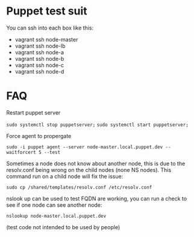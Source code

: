 # Puppet test suit

You can ssh into each box like this:

- vagrant ssh node-master
- vagrant ssh node-lb
- vagrant ssh node-a
- vagrant ssh node-b
- vagrant ssh node-c
- vagrant ssh node-d

# FAQ
Restart puppet server

`sudo systemctl stop puppetserver;`
`sudo systemctl start puppetserver;`

Force agent to propergate

`sudo -i puppet agent --server node-master.local.puppet.dev --waitforcert 5 --test`

Sometimes a node does not know about another node, this is due to the resolv.conf being wrong on the child nodes (none NS nodes). This command run on a child node will fix the issue:

`sudo cp /shared/templates/resolv.conf /etc/resolv.conf`

nslook up can be used to test FQDN are working, you can run a check to see if one node can see another node:

`nslookup node-master.local.puppet.dev`

(test code not intended to be used by people)
